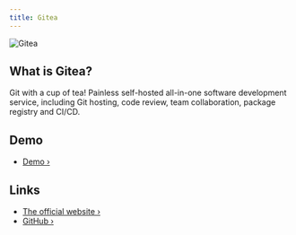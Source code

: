 ```yaml
---
title: Gitea
---
```


![Gitea](https://about.gitea.com/gitea-text.svg)

## What is Gitea?

Git with a cup of tea! Painless self-hosted all-in-one software development service, including Git hosting, code review, team collaboration, package registry and CI/CD.

## Demo

- [Demo ›](https://try.gitea.io/)

## Links

- [The official website ›](https://gitea.com)
- [GitHub ›](https://github.com/go-gitea/gitea)

